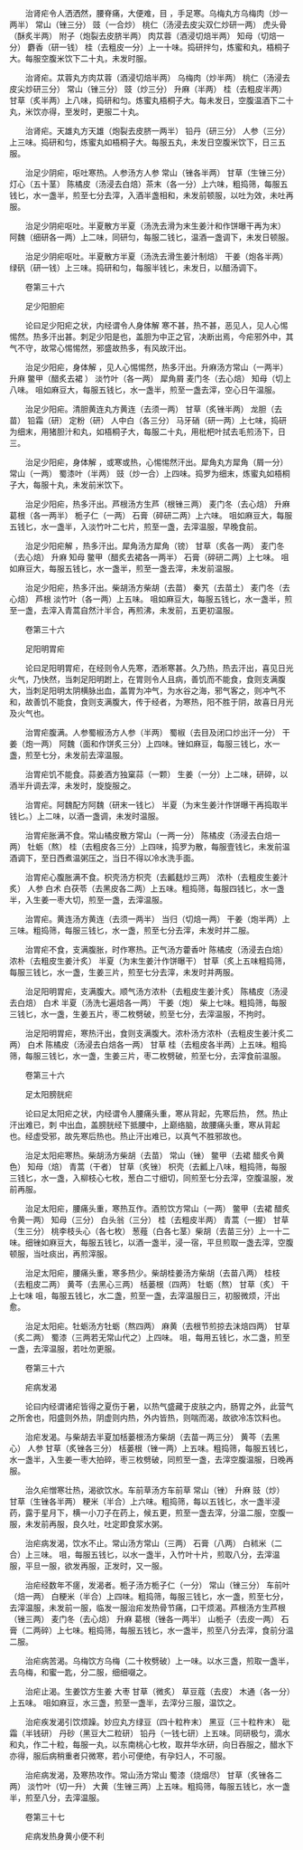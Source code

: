 <!-- { "loadSidebar": true } -->

　　治肾疟令人洒洒然，腰脊痛，大便难，目 ，手足寒。乌梅丸方乌梅肉（炒一两半） 常山（锉三分） 豉（一合炒） 桃仁（汤浸去皮尖双仁炒研一两） 虎头骨（酥炙半两） 附子（炮裂去皮脐半两） 肉苁蓉（酒浸切焙半两） 知母（切焙一分） 麝香（研一钱） 桂（去粗皮一分）上一十味。捣研拌匀，炼蜜和丸，梧桐子大。每服空腹米饮下二十丸，未发时服。

　　治肾疟。苁蓉丸方肉苁蓉（酒浸切焙半两） 乌梅肉（炒半两） 桃仁（汤浸去皮尖炒研三分） 常山（锉三分） 豉（炒三分） 升麻（半两） 桂（去粗皮半两） 甘草（炙半两）上八味，捣研和匀。炼蜜丸梧桐子大。每未发日，空腹温酒下二十丸，米饮亦得，至发时，更服二十丸。

　　治肾疟。天雄丸方天雄（炮裂去皮脐一两半） 铅丹（研三分） 人参（三分）上三味。捣研和匀，炼蜜丸如梧桐子大。每服五丸，未发日空腹米饮下，日三五服。

　　治足少阴疟，呕吐寒热。人参汤方人参 常山（锉各半两） 甘草（生锉三分） 灯心（五十茎） 陈橘皮（汤浸去白焙）茶末（各一分）上六味，粗捣筛，每服五钱匕，水一盏半，煎至七分去滓，入酒半盏相和，未发前顿服，以吐为效，未吐再服。

　　治足少阴疟呕吐。半夏散方半夏（汤洗去滑为末生姜汁和作饼曝干再为末） 阿魏（细研各一两）上二味，同研匀，每服二钱匕，温酒一盏调下，未发日顿服。

　　治足少阴疟呕吐。半夏散方半夏（汤洗去滑生姜汁制焙） 干姜（炮各半两） 绿矾（研一钱）上三味。捣研和匀，每服半钱匕，未发日，以醋汤调下。

　　卷第三十六

　　足少阳胆疟

　　论曰足少阳疟之状，内经谓令人身体解 寒不甚，热不甚，恶见人，见人心惕惕然。热多汗出甚。刺足少阳是也，盖胆为中正之官，决断出焉，今疟邪外中，其气不守，故常心惕惕然，邪盛故热多，有风故汗出。

　　治足少阳疟，身体解 ，见人心惕惕然，热多汗出。升麻汤方常山（一两半） 升麻 鳖甲（醋炙去裙 ） 淡竹叶（各一两） 犀角屑 麦门冬（去心焙） 知母（切上八味。 咀如麻豆大，每服五钱匕，水一盏半，煎至一盏去滓，空心日午温服。

　　治足少阳疟。清胆黄连丸方黄连（去须一两） 甘草（炙锉半两） 龙胆（去苗） 铅霜（研） 定粉（研） 人中白（各三分） 马牙硝（研一两）上七味，捣研为细末，用猪胆汁和丸，如梧桐子大，每服二十丸，用枇杷叶拭去毛煎汤下，日三。

　　治足少阳疟，身体解 ，或寒或热，心惕惕然汗出。犀角丸方犀角（屑一分） 常山（一两） 蜀漆叶（半两） 豉（炒一合）上四味。捣罗为细末，炼蜜丸如梧桐子大，每服十丸，未发前米饮下。

　　治足少阳疟，热多汗出。芦根汤方生芦（根锉三两） 麦门冬（去心焙） 升麻 葛根（各一两半） 栀子仁（一两） 石膏（碎研二两）上六味。 咀如麻豆大，每服五钱匕，水一盏半，入淡竹叶二七片，煎至一盏，去滓温服，早晚食前。

　　治足少阳疟解 ，热多汗出。犀角汤方犀角（镑） 甘草（炙各一两） 麦门冬（去心焙） 升麻 知母 鳖甲（醋炙去裙各一两半） 石膏（碎研二两）上七味。 咀如麻豆大，每服五钱匕，水一盏半，煎至一盏去滓，未发前温服。

　　治足少阳疟，热多汗出。柴胡汤方柴胡（去苗） 秦艽（去苗土） 麦门冬（去心焙） 芦根 淡竹叶（各一两）上五味。 咀如麻豆大，每服五钱匕，水一盏半，煎至一盏，去滓入青蒿自然汁半合，再煎沸，未发前，五更初温服。

　　卷第三十六

　　足阳明胃疟

　　论曰足阳明胃疟，在经则令人先寒，洒淅寒甚。久乃热，热去汗出，喜见日光火气，乃快然，当刺足阳明跗上，在胃则令人且病，善饥而不能食，食则支满腹大，当刺足阳明太阴横脉出血，盖胃为冲气，为水谷之海，邪气客之，则冲气不和，故善饥不能食，食则支满腹大，传于经者，为寒热，阳不胜于阴，故喜日月光及火气也。

　　治胃疟腹满。人参蜀椒汤方人参（半两） 蜀椒（去目及闭口炒出汗一分） 干姜（炮一两） 阿魏（面和作饼炙三分）上四味。锉如麻豆，每服三钱匕，水一盏，煎至七分，未发前去滓温服。

　　治胃疟饥不能食。蒜姜酒方独窠蒜（一颗） 生姜（一分）上二味，研碎，以酒半升调去滓，未发时，旋旋服之。

　　治胃疟。阿魏配方阿魏（研末一钱匕） 半夏（为末生姜汁作饼曝干再捣取半钱匕。）上二味，以酒一盏调，未发时温服。

　　治胃疟胀满不食。常山橘皮散方常山（一两一分） 陈橘皮（汤浸去白焙一两） 牡蛎（熬） 桂（去粗皮各三分）上四味，捣罗为散，每服壹钱匕，未发前温酒调下，至日西煮温粥压之，当日不得以冷水洗手面。

　　治胃疟心腹胀满不食。枳壳汤方枳壳（去瓤麸炒三两） 浓朴（去粗皮生姜汁炙） 人参 白术 白茯苓（去黑皮各二两）上五味。粗捣筛，每服四钱匕，水一盏半，入生姜一枣大切，煎至一盏，去滓温服。

　　治胃疟。黄连汤方黄连（去须一两半） 当归（切焙一两） 干姜（炮半两）上三味。粗捣筛，每服三钱匕，水一盏，煎至七分去滓，未发时并二服。

　　治胃疟不食，支满腹胀，时作寒热。正气汤方藿香叶 陈橘皮（汤浸去白焙） 浓朴（去粗皮生姜汁炙） 半夏（为末生姜汁作饼曝干） 甘草（炙上五味粗捣筛，每服三钱匕，水一盏，生姜三片，煎至七分去滓，未发时并两服。

　　治足阳明胃疟，支满腹大。顺气汤方浓朴（去粗皮生姜汁炙） 陈橘皮（汤浸去白焙） 白术 半夏（汤洗七遍焙各一两） 干姜（炮） 柴上七味。粗捣筛，每服三钱匕，水一盏，生姜五片，枣二枚劈破，煎至七分，去滓温服，不拘时。

　　治足阳明胃疟，寒热汗出，食则支满腹大。浓朴汤方浓朴（去粗皮生姜汁炙二两） 白术 陈橘皮（汤浸去白焙各一两） 甘草 桂（去粗皮各半两）上五味。粗捣筛，每服三钱匕，水一盏，生姜三片，枣二枚劈破，煎至七分，去滓食前温服。

　　卷第三十六

　　足太阳膀胱疟

　　论曰足太阳疟之状，内经谓令人腰痛头重，寒从背起，先寒后热， 然。热止汗出难已，刺 中出血，盖膀胱经下抵腰中，上巅络脑，故腰痛头重，寒从背起也。经虚受邪，故先寒后热也。热止汗出难已，以真气不胜邪故也。

　　治足太阳疟寒热。柴胡汤方柴胡（去苗） 常山（锉） 鳖甲（去裙 醋炙令黄色） 知母（焙） 青蒿（干者） 甘草（炙锉） 枳壳（去瓤上八味，粗捣筛，每服三钱匕，水一盏，入柳枝心七枚，葱白二寸细切，同煎至七分去滓，空腹温服，发前再服。

　　治足太阳疟，腰痛头重，寒热互作。酒煎饮方常山（一两） 鳖甲（去裙 醋炙令黄一两） 知母（三分） 白头翁（三分） 桂（去粗皮半两） 青蒿（一握） 甘草（生三分） 桃李枝头心（各七枚） 葱薤（白各七茎）柴胡（去苗三分）上一十二味。细锉如麻豆大，每服五钱匕，以酒一盏半，浸一宿，平旦煎取一盏去滓，空腹顿服，当吐痰出，再煎滓服。

　　治足太阳疟，腰痛头重，寒多热少。柴胡桂姜汤方柴胡（去苗八两） 桂枝（去粗皮二两） 黄芩（去黑心三两） 栝蒌根（四两） 牡蛎（熬） 甘草（炙） 干上七味 咀，每服五钱匕，水二盏，煎至一盏，去滓温服日三，初服微烦，汗出愈。

　　治足太阳疟。牡蛎汤方牡蛎（熬四两） 麻黄（去根节煎掠去沫焙四两） 甘草（炙二两） 蜀漆（三两若无常山代之）上四味。 咀，每用五钱匕，水二盏，煎至一盏，去滓温服，若吐勿更服。

　　卷第三十六

　　疟病发渴

　　论曰内经谓诸疟皆得之夏伤于暑，以热气盛藏于皮肤之内，肠胃之外，此营气之所舍也，阳盛则外热，阴虚则内热，外内皆热，则喘而渴，故欲冷冻饮料也。

　　治疟发渴。与柴胡去半夏加栝蒌根汤方柴胡（去苗一两三分） 黄芩（去黑心） 人参 甘草（炙锉各三分） 栝蒌根（锉一两）上五味。粗捣筛，每服五钱匕，水一盏半，入生姜一枣大拍碎，枣三枚劈破，同煎至一盏，去滓空腹温服，日晚再服。

　　治久疟憎寒壮热，渴欲饮水。车前草汤方车前草 常山（锉） 升麻 豉（炒） 甘草（生锉各半两） 粳米（半合）上六味。粗捣筛，每以五钱匕，水一盏半浸药，露于星月下，横一小刀子在药上，候五更，煎至一盏去滓，分温二服，空腹一服，未发前再服，良久吐，吐定即食浆水粥。

　　治疟病发渴，饮水不止。常山汤方常山（三两） 石膏（八两） 白秫米（二合）上三味。 咀，每服五钱匕，以水一盏半，入竹叶十片，煎取八分，去滓温服，平旦一服，欲发再服，正发时，又一服。

　　治疟经数年不瘥，发渴者。栀子汤方栀子仁（一分） 常山（锉三分） 车前叶（焙一两） 白粳米（半合）上四味。粗捣筛，每服三钱匕，水一盏，煎至七分，去滓温服，未发前一服，临发一服治疟发热骨节痛，口干烦渴。芦根汤方生芦根（锉三两） 麦门冬（去心焙） 升麻 葛根（锉各一两半） 山栀子（去皮一两） 石膏（二两碎）上七味。粗捣筛，每服五钱匕，水一盏半，煎至八分去滓，食前分温二服。

　　治疟病苦渴。乌梅饮方乌梅（二十枚劈破）上一味。以水三盏，煎取一盏半，去乌梅，和蜜一匙，分二服，细细啜之。

　　治疟止渴。生姜饮方生姜 大枣 甘草（微炙） 草豆蔻（去皮） 木通（各一分）上五味。 咀如麻豆，水三盏，煎至一盏半，去滓分三服，温饮之。

　　治疟疾发渴引饮烦躁。妙应丸方绿豆（四十粒杵末） 黑豆（三十粒杵末） 砒霜（半钱研） 丹砂（黑豆大二粒研） 铅丹（一钱七研）上五味。同研极匀，滴水和丸，作二十粒，每服一丸，以东南桃心七枚，取井华水研，向日吞服之，醋水下亦得，服后病稍重者只微寒，若小可便绝，有孕妇人，不可服。

　　治疟病发渴，及寒热攻作。常山汤方常山 蜀漆（烧烟尽） 甘草（炙锉各二两） 淡竹叶（切一升） 大黄（生锉三两）上五味。粗捣筛，每服五钱匕，水一盏半，煎至八分，去滓温服。

　　卷第三十七

　　疟病发热身黄小便不利

